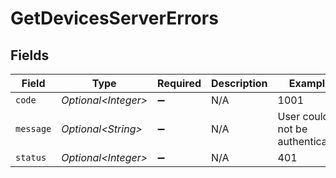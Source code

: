 # GetDevicesServerErrors


## Fields

| Field                           | Type                            | Required                        | Description                     | Example                         |
| ------------------------------- | ------------------------------- | ------------------------------- | ------------------------------- | ------------------------------- |
| `code`                          | *Optional\<Integer>*            | :heavy_minus_sign:              | N/A                             | 1001                            |
| `message`                       | *Optional\<String>*             | :heavy_minus_sign:              | N/A                             | User could not be authenticated |
| `status`                        | *Optional\<Integer>*            | :heavy_minus_sign:              | N/A                             | 401                             |